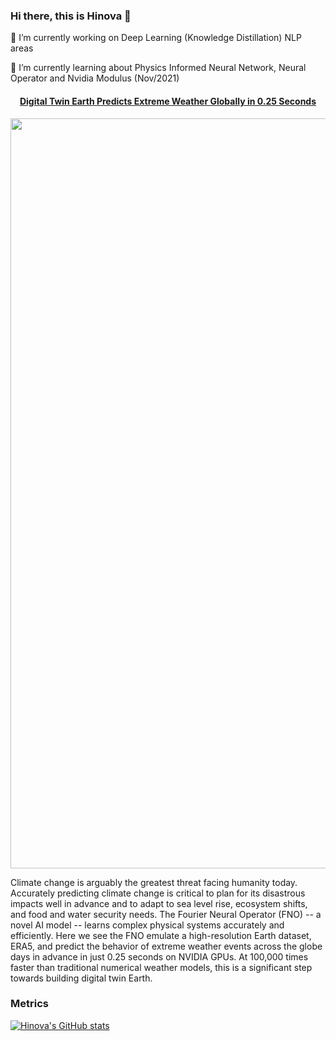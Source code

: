 ### Hi there, this is Hinova 👋

🔭 I’m currently working on Deep Learning (Knowledge Distillation) NLP areas

🌱 I’m currently learning about Physics Informed Neural Network, Neural Operator and Nvidia Modulus (Nov/2021)

<p>
<h4 align='center'> <a href="https://blogs.nvidia.com/blog/2021/11/16/ai-science-climate-change/?ncid=so-nvsh-811699#cid=hpc06_so-nvsh_en-us">Digital Twin Earth Predicts Extreme Weather Globally in 0.25 Seconds</a></h4>
<img src="/ezgif.com-gif-maker.gif" width='1200px'/>

Climate change is arguably the greatest threat facing humanity today. Accurately predicting climate change is critical to plan for its disastrous impacts well in advance and to adapt to sea level rise, ecosystem shifts, and food and water security needs. The Fourier Neural Operator (FNO) -- a novel AI model -- learns complex physical systems accurately and efficiently. Here we see the FNO emulate a high-resolution Earth dataset, ERA5, and predict the behavior of extreme weather events across the globe days in advance in just 0.25 seconds on NVIDIA GPUs. At 100,000 times faster than traditional numerical weather models, this is a significant step towards building digital twin Earth. 

</p>

### Metrics
[![Hinova's GitHub stats](https://github-readme-stats.vercel.app/api?username=hinofafa)](https://github.com/anuraghazra/github-readme-stats&theme=synthwave)

<!--
**hinofafa/hinofafa** is a ✨ _special_ ✨ repository because its `README.md` (this file) appears on your GitHub profile.

Here are some ideas to get you started:

- 🔭 I’m currently working on ...
- 🌱 I’m currently learning ...
- 👯 I’m looking to collaborate on ...
- 🤔 I’m looking for help with ...
- 💬 Ask me about ...
- 📫 How to reach me: ...
- 😄 Pronouns: ...
- ⚡ Fun fact: ...
-->
